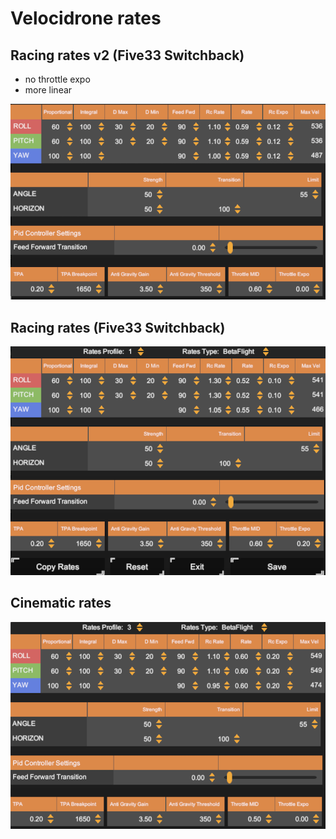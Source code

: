 # Velocidrone rates

## Racing rates v2 (Five33 Switchback)

 * no throttle expo
 * more linear

![Racing rates](images/velocidrone-racing-v2.png)

## Racing rates (Five33 Switchback)

![Racing rates](images/velocidrone-racing.png)

## Cinematic rates

![Cinematic rates](images/velocidrone-cine.png)